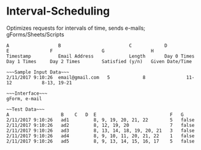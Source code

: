 # Interval-Scheduling
Optimizes requests for intervals of time, sends e-mails; gForms/Sheets/Scripts

~~~Sheet Structure~~~
A                  B                         C            D               E               F                  G                 H
Timestamp          Email Address             Length       Day 0 Times     Day 1 Times     Day 2 Times        Satisfied (y/n)   Given Date/Time   

~~~Sample Input Data~~~
2/11/2017 9:10:26  email@gmail.com   5            8               11-12           8-13, 19-21     

~~~Interface~~~
gForm, e-mail

~~Test Data~~~
A                   B    C   D  E                           F   G
2/11/2017 9:10:26	ad1			8, 9, 19, 20, 21, 22	    5	false
2/11/2017 9:10:26	ad2			8, 12, 19, 20 	            7	false
2/11/2017 9:10:26	ad3			8, 13, 14, 18, 19, 20, 21	3	false
2/11/2017 9:10:26	ad4			8, 9, 10, 11, 20, 21, 22	1	false
2/11/2017 9:10:26	ad5			8, 9, 13, 14, 15, 16, 17	5	false